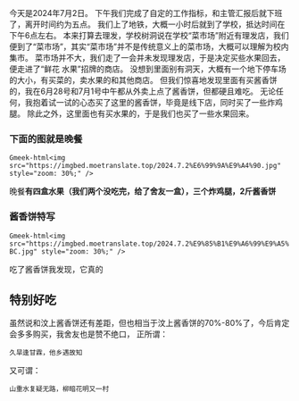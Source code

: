 今天是2024年7月2日。
下午我们完成了自定的工作指标，和主管汇报后就下班了，离开时间约为五点。
我们上了地铁，大概一小时后就到了学校，抵达时间在下午6点左右。
本来打算去理发，学校树洞说在学校“菜市场”附近有理发店，我们便到了“菜市场”，其实“菜市场”并不是传统意义上的菜市场，大概可以理解为校内集市。
菜市场并不大，我们走了一会并未发现理发店，于是决定买些水果回去，便走进了“鲜花 水果”招牌的商店。
没想到里面别有洞天，大概有一个地下停车场的大小，有买菜的，卖水果的和其他商店。
但我们惊喜地发现里面有买酱香饼的，我在6月28号和7月1号中午都从外卖上点了酱香饼，但都硬且难吃。
无论任何，我抱着试一试的心态买了这里的酱香饼，毕竟是线下店，同时买了一些炸鸡腿。
除此之外，这里面也有买水果的，于是我们也买了一些水果回来。

### 下面的图就是晚餐
`Gmeek-html<img src="https://imgbed.moetranslate.top/2024.7.2%E6%99%9A%E9%A4%90.jpg" style="zoom: 30%;" />`

晚餐**有四盒水果（我们两个没吃完，给了舍友一盒），三个炸鸡腿，2斤酱香饼**

### 酱香饼特写
`Gmeek-html<img src="https://imgbed.moetranslate.top/2024.7.2%E9%85%B1%E9%A6%99%E9%A5%BC.jpg" style="zoom: 30%;" />`

吃了酱香饼我发现，它真的

## 特别好吃

虽然说和汶上酱香饼还有差距，但也相当于汶上酱香饼的70%-80%了，今后肯定会多多购买，我舍友也是赞不绝口，
正所谓：

```shell
久旱逢甘霖，他乡遇故知
```

又可谓：

```shell
山重水复疑无路，柳暗花明又一村
```